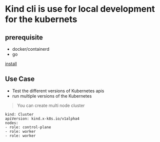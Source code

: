 # Kind cli is use for local development for the kubernets

## prerequisite

- docker/containerd
- go

[install](https://kind.sigs.k8s.io/docs/user/quick-start/)

## Use Case

- Test the different versions of Kubernetes apis
- run multiple versions of the Kubernetes

> You can create multi node cluster

```shell
kind: Cluster
apiVersion: kind.x-k8s.io/v1alpha4
nodes:
- role: control-plane
- role: worker
- role: worker
```
